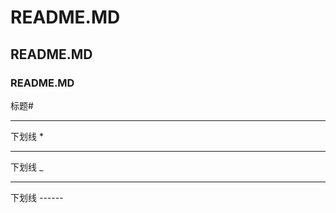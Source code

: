 # README.MD
## README.MD
### README.MD
标题#
____________
下划线 *
***********
下划线 _
____________
下划线 ------
